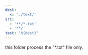 ```yaml
---
dest:
  <: './text/'
src:
  - '**/*.txt'
  - '**/'
test: '${dest}'
---
```


this folder process the "*.txt" file only.